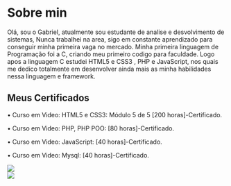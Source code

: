 <h1> Sobre min </h1>

Olá, sou o Gabriel, atualmente sou estudante de analise e desvolvimento de sistemas, Nunca trabalhei na area, sigo em constante aprendizado para conseguir minha primeira vaga no mercado. Minha primeira linguagem de Programação foi a C, criando meu primeiro codigo para faculdade. Logo apos a linguagem C estudei HTML5 e CSS3 , PHP e JavaScript, nos quais me dedico totalmente em desenvolver ainda mais as minha habilidades nessa linguagem e framework.

<h2> Meus Certificados </h2>
 <p>•  Curso em Video: HTML5 e CSS3: Módulo 5 de 5 [200 horas]-Certificado. </br></p>
 <p>•  Curso em Video: PHP, PHP POO: [80 horas]-Certificado. </br></p>
 <p>•  Curso em Video:  JavaScript: [40 horas]-Certificado. </br></p>
 <p>•  Curso em Video:  Mysql: [40 horas]-Certificado. </br></p>
 
 
 <a href="https://github.com/gabrielferroni/">
  <img align="center" src="https://github-readme-stats.vercel.app/api?username=gabrielferroni&count_private=true&show_icons=true&theme=dark&hide_border=false" />
 </a>

  <div>
  <a href="https://www.linkedin.com/in/gabriel-paiva-1a2b1718a/" target="_blank"><img src="https://img.shields.io/badge/-LinkedIn-%230077B5?style=for-the-badge&logo=linkedin&logoColor=white" target="_blank"></a> 
  </div>
